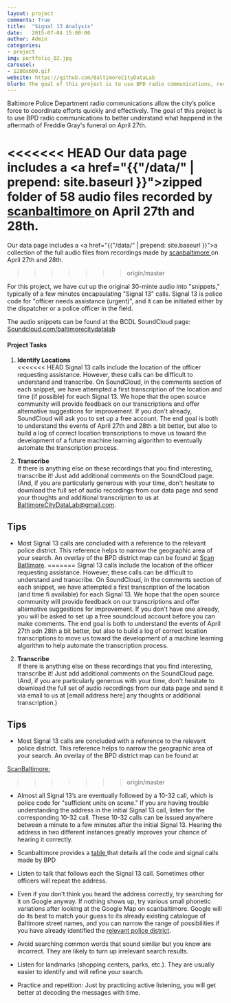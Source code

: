 ```yaml
---
layout: project
comments: True
title:  "Signal 13 Analysis"
date:   2015-07-04 15:00:00
author: Admin
categories:
- project
img: portfolio_02.jpg
carousel:
- 1280x600.gif
website: https://github.com/BaltimoreCityDataLab
blurb: The goal of this project is to use BPD radio communications, recorded by <a href="http://scanbaltimore.com/"> scanbaltimore </a>, to better understand the civil unrest that unfolded in Baltimore following Freddie Gray's funeral on April 27th. 
---
```



Baltimore Police Department radio communications allow the city’s police force to coordinate efforts quickly and effectively. 
The goal of this project is to use BPD radio communications to better understand what happend in the aftermath of Freddie Gray's funeral on April 27th.


<<<<<<< HEAD
Our data page includes a <a href="{{"/data/" | prepend: site.baseurl }}">zipped folder</a> of 58 audio files recorded  by <a href="http://scanbaltimore.com/"> scanbaltimore </a> on April 27th and 28th.
=======
Our data page includes a <a href="{{"/data/" | prepend: site.baseurl }}">a collection </a> of the full audio files  from recordings made by <a href="http://scanbaltimore.com/"> scanbaltimore </a> on April 27th and 28th.
>>>>>>> origin/master

<!-- 
By using a Matlab tools developed by "Insert Name Here" we identified the times at which all Signal 13 calls (code for: officer needs assistance (urgent)) made by BPD that night. 
-->

For this project, we have cut up the original 30-minte audio into "snippets," typically of a few minutes encapsulating "Signal 13" calls. Signal 13 is police code for "officer needs assistance (urgent)", and it can be initiated either by the dispatcher or a police officer in the field.

The audio snippets can be found at the BCDL SoundCloud page: <a href="https://soundcloud.com/baltimorecitydatalab/sets">Soundcloud.com/baltimorecitydatalab</a>

#### Project Tasks

1. <strong> Identify Locations </strong> <br>
<<<<<<< HEAD
	Signal 13 calls include the location of the officer requesting assistance. However, these calls can be difficult to understand and transcribe. On SoundCloud, in the comments section of each snippet, we have attempted a first transcription of the location and time (if possible) for each Signal 13.  We hope that the open source community will provide feedback on our transcriptions and offer alternative suggestions for improvement. If you don't already, SoundCloud will ask you to set up a free account. The end goal is both to understand the events of April 27th and 28th a bit better, but also to build a log of correct location transcriptions to move us toward the development of a future machine learning algorithm to eventually automate the transcription process.

2.  <strong>Transcribe  </strong> <br>
	If there is anything else on these recordings that you find interesting, transcribe it!  Just add additional comments on the SoundCloud page.  (And, if you are particularly generous with your time, don't hesitate to download the full set of audio recordings from our data page and send your thoughts and additional transcription to us at BaltimoreCityDataLab@gmail.com.

## Tips

* Most Signal 13 calls are concluded with a reference to the relevant police district. This reference helps to narrow the geographic area of your search. An overlay of the BPD district map can be found at <a href="https://www.google.com/maps/d/viewer?mid=zvHdn4L65G5k.kCi2PxFEsjkg&msa=0&hl=en&ie=UTF8&t=m&ll=39.284888,-76.620026&spn=0.255105,0.439453&z=11&source=embed"> Scan Batlimore</a>.
=======
	Signal 13 calls include the location of the officer requesting assistance. However, these calls can be difficult to understand and transcribe. On SoundCloud, in the comments section of each snippet, we have attempted a first transcription of the location (and time fi available) for each Signal 13.  We hope that the open source community will provide feedback on our transcriptions and offer alternative suggestions for improvement. If you don't have one already, you will be asked to set up a free soundcloud account before you can make comments. The end goal is both to understand the events of April 27th adn 28th a bit better, but also to build a log of correct location transcriptions to move us toward the development of a  machine learning algorithm to help automate the transcription process.

2.  <strong>Transcribe  </strong> <br>
	If there is anything else on these recordings that you find interesting, transcribe it!  Just add additional comments on the SoundCloud page.  (And, if you are particularly generous with your time, don't hesitate to download the full set of audio recordings from our data page and send it via email to us at [email address here] any thoughts or additional transcription.)


## Tips

* Most Signal 13 calls are concluded with a reference to the relevant police district. This reference helps to narrow the geographic area of your search. An overlay of the BPD district map can be found at 

<a href="https://www.google.com/maps/d/viewer?mid=zvHdn4L65G5k.kCi2PxFEsjkg&msa=0&hl=en&ie=UTF8&t=m&ll=39.284888,-76.620026&spn=0.255105,0.439453&z=11&source=embed"> ScanBaltimore: </a>
>>>>>>> origin/master

* Almost all Signal 13’s are eventually followed by a 10-32 call, which is police code for "sufficient units on scene." If you are having trouble understanding the address in the initial Signal 13 call, listen for the corresponding 10-32 call. These 10-32 calls can be issued anywhere between a minute to a few minutes after the initial Signal 13. Hearing the address in two different instances greatly improves your chance of hearing it correctly. 

* Scanbaltimore provides a <a href="http://scanbaltimore.com/"> table </a> that details all the code and signal calls made by BPD

* Listen to talk that follows each the Signal 13 call. Sometimes other officers will repeat the address. 

* Even if you don’t think you heard the address correctly, try searching for it on Google anyway. If nothing shows up, try various small phonetic variations after looking at the Google Map on scanbaltimore. Google will do its best to match your guess to its already existing catalogue of Baltimore street names, and you can narrow the range of possibilities if you have already identified the <a href="https://www.google.com/maps/d/viewer?mid=zvHdn4L65G5k.kCi2PxFEsjkg&msa=0&hl=en&ie=UTF8&t=m&ll=39.284888,-76.620026&spn=0.255105,0.439453&z=11&source=embed"> relevant police district</a>.

* Avoid searching common words that sound similar but you know are incorrect. They are likely to turn up irrelevant search results. 

* Listen for landmarks (shopping centers, parks, etc.). They are usually easier to identify and will refine your search. 

* Practice and repetition: Just by practicing active listening, you will get better at decoding the messages with time.  

